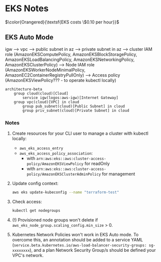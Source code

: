 # EKS Notes

$\color{Orangered}{\textsf{EKS costs \$0.10 per hour}}$

## EKS Auto Mode

igw -->
vpc -->
public subnet in az -->
private subnet in az -->
cluster IAM role (AmazonEKSComputePolicy, AmazonEKSBlockStoragePolicy, AmazonEKSLoadBalancingPolicy, AmazonEKSNetworkingPolicy, AmazonEKSClusterPolicy) -->
Node IAM role (AmazonEKSWorkerNodeMinimalPolicy, AmazonEC2ContainerRegistryPullOnly) -->
Access policy (AmazonEKSViewPolicy??? - to operate kubectl locally)

```mermaid
architecture-beta
    group cloud(cloud)[Cloud]
        service igw(logos:aws-igw)[Internet Gateway]
    group vpc(cloud)[VPC] in cloud
        group pub_subnet(cloud)[Public Subnet] in cloud
        group priv_subnet(cloud)[Private Subnet] in cloud
```

### Notes

1. Create resources for your CLI user to manage a cluster with kubectl locally:
    * `aws_eks_access_entry`
    * `aws_eks_access_policy_association`:
       * with `arn:aws:eks::aws:cluster-access-policy/AmazonEKSViewPolicy` for readOnly
       * with `arn:aws:eks::aws:cluster-access-policy/AmazonEKSClusterAdminPolicy` for management

2. Update config context:

    ```bash
    aws eks update-kubeconfig --name "terraform-test"
    ```

3. Check access:

   ```bash
   kubectl get nodegroups
   ```

4. (!) Provisioned node groups won't delete if `aws_eks_node_group.scaling_config.min_size` > 0.

5. Kubernetes Network Policies won't work in EKS Auto mode. To overcome this, an annotation should be added to a service YAML (`service.beta.kubernetes.io/aws-load-balancer-security-groups: sg-xxxxxxxx`), and a plan Network Security Group/s should be defined your VPC's network.
